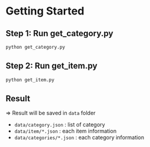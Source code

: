 # Getting Started


## Step 1: Run get_category.py

```bash
python get_category.py
```

## Step 2: Run get_item.py

```bash
python get_item.py
```

## Result

=> Result will be saved in `data` folder
- `data/category.json` : list of category
- `data/item/*.json` : each item information
- `data/categories/*.json` : each category information